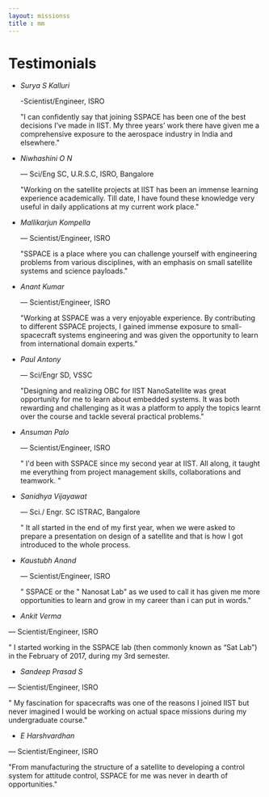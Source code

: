 ```yaml
---
layout: missionss
title : mm
---
```

# Testimonials

 - *Surya S Kalluri*

     -Scientist/Engineer, ISRO

    "I can confidently say that joining SSPACE has been one of the best decisions I’ve made in IIST. My three years’ work there have given me a comprehensive exposure to the aerospace industry in India and elsewhere."
    
 - *Niwhashini O N*

    — Sci/Eng SC, U.R.S.C, ISRO, Bangalore

    "Working on the satellite projects at IIST has been an immense learning experience academically. Till date, I have found these knowledge very useful in daily applications at my current work place."

- *Mallikarjun Kompella*

  — Scientist/Engineer, ISRO

  "SSPACE is a place where you can challenge yourself with engineering problems from various disciplines, with an emphasis on small satellite systems and science payloads."

- *Anant Kumar*

   — Scientist/Engineer, ISRO

  "Working at SSPACE was a very enjoyable experience. By contributing to different SSPACE projects, I gained immense exposure to small-spacecraft systems engineering and was given the opportunity to learn from international domain experts."

- *Paul Antony*

   — Sci/Engr SD, VSSC

  "Designing and realizing OBC for IIST NanoSatellite was great opportunity for me to learn about embedded systems. It was both rewarding and challenging as it was a platform to apply the topics learnt over the course and tackle several practical problems."

- *Ansuman Palo*

  — Scientist/Engineer, ISRO

  " I'd been with SSPACE since my second year at IIST. All along, it taught me everything from project management skills, collaborations and teamwork. "

- *Sanidhya Vijayawat* 

   — Sci./ Engr. SC ISTRAC, Bangalore

  " It all started in the end of my first year, when we were asked to prepare a presentation on design of a satellite and that is how I got introduced to the whole process.

- *Kaustubh Anand*

  — Scientist/Engineer, ISRO

   " SSPACE or the " Nanosat Lab" as we used to call it has given me more opportunities to learn and grow in my career than i can put in words."

- *Ankit Verma*

— Scientist/Engineer, ISRO

" I started working in the SSPACE lab (then commonly known as “Sat Lab”) in the February of 2017, during my 3rd semester.

- *Sandeep Prasad S*

— Scientist/Engineer, ISRO

" My fascination for spacecrafts was one of the reasons I joined IIST but never imagined I would be working on actual space missions during my undergraduate course."


- *E Harshvardhan*

— Scientist/Engineer, ISRO

"From manufacturing the structure of a satellite to developing a control system for attitude control, SSPACE for me was never in dearth of opportunities."